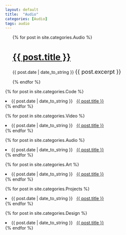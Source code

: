 ```yaml
---
layout: default
title:  "Audio"
categories: [Audio]
tags: audio
---
```


<ul>
  {% for post in site.categories.Audio %}
    <h1><a href="{{ post.url }}">{{ post.title }}</a></h1>
    <span>{{ post.date | date_to_string }}</span>
     <span style="font-size: 1.3em"> {{ post.excerpt }}</span>
    
  {% endfor %}
</ul>

  {% for post in site.categories.Code %}
  <li><span>{{ post.date | date_to_string }}</span> &nbsp; <a href="{{ post.url }}">{{ post.title }}</a></li>
 {% endfor %}
 
 {% for post in site.categories.Video %}
  <li><span>{{ post.date | date_to_string }}</span> &nbsp; <a href="{{ post.url }}">{{ post.title }}</a></li>
 {% endfor %}
 
 {% for post in site.categories.Audio %}
  <li><span>{{ post.date | date_to_string }}</span> &nbsp; <a href="{{ post.url }}">{{ post.title }}</a></li>
 {% endfor %}
 
 {% for post in site.categories.Art %}
  <li><span>{{ post.date | date_to_string }}</span> &nbsp; <a href="{{ post.url }}">{{ post.title }}</a></li>
 {% endfor %}
 
 {% for post in site.categories.Projects %}
  <li><span>{{ post.date | date_to_string }}</span> &nbsp; <a href="{{ post.url }}">{{ post.title }}</a></li>
 {% endfor %}
 
 {% for post in site.categories.Design %}
  <li><span>{{ post.date | date_to_string }}</span> &nbsp; <a href="{{ post.url }}">{{ post.title }}</a></li>
 {% endfor %}